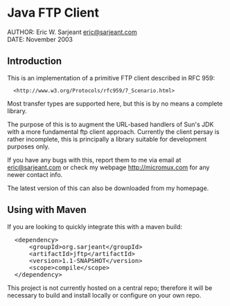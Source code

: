 Java FTP Client
===============

AUTHOR: Eric W. Sarjeant <eric@sarjeant.com>  
DATE:   November 2003


Introduction
------------
This is an implementation of a primitive FTP client described in
RFC 959:

      <http://www.w3.org/Protocols/rfc959/7_Scenario.html>

Most transfer types are supported here, but this is by no means a
complete library.

The purpose of this is to augment the URL-based handlers of Sun's
JDK with a more fundamental ftp client approach. Currently the client
persay is rather incomplete, this is principally a library suitable
for development purposes only.

If you have any bugs with this, report them to me via email at
<eric@sarjeant.com> or check my webpage <http://micromux.com> for
any newer contact info.

The latest version of this can also be downloaded from my
homepage.

Using with Maven
----------------
If you are looking to quickly integrate this with a maven build:

<pre>  &lt;dependency&gt;  
    &nbsp;&nbsp;&lt;groupId>org.sarjeant&lt;/groupId&gt;   
    &nbsp;&nbsp;&lt;artifactId>jftp&lt;/artifactId&gt;   
    &nbsp;&nbsp;&lt;version>1.1-SNAPSHOT&lt;/version&gt;   
    &nbsp;&nbsp;&lt;scope>compile&lt;/scope&gt;   
  &lt;/dependency&gt;</pre>
    
This project is not currently hosted on a central repo; therefore it
will be necessary to build and install locally or configure on your
own repo.
